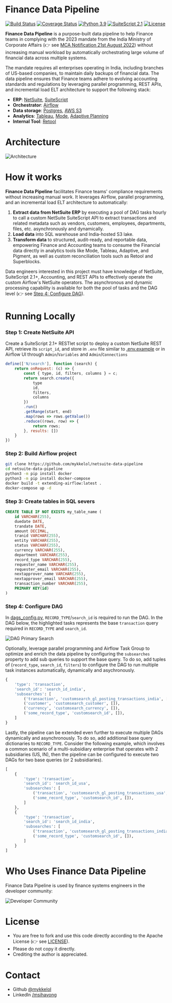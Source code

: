# Finance Data Pipeline

[![Build Status](https://img.shields.io/badge/build-passing-brightgreen.svg)](https://travis-ci.org/mykkelol/netsuite-data-pipeline) [![Coverage Status](https://img.shields.io/badge/coverage-100%25-brightgreen.svg)](https://coveralls.io/github/mykkelol/netsuite-data-pipeline?branch=main) [![Python 3.9](https://img.shields.io/badge/python-3.9-blue.svg)](https://www.python.org/downloads/release/python-390/) [![SuiteScript 2.1](https://img.shields.io/badge/suitescript-2.1-blue.svg)](https://docs.oracle.com/en/cloud/saas/netsuite/ns-online-help/chapter_156042690639.html#SuiteScript-2.1) [![License](https://img.shields.io/badge/License-apache-fuchsia.svg)](./LICENSE)

**Finance Data Pipeline** is a purpose-built data pipeline to help Finance teams in complying with the 2023 mandate from the India Ministry of Corporate Affairs (👉 see [MCA Notification 21st August 2022](https://resource.cdn.icai.org/71244clcgc160822.pdf)) without increasing manual workload by automatically orchestrating large volume of financial data across multiple systems. 

The mandate requires all enterprises operating in India, including branches of US-based companies, to maintain daily backups of financial data. The data pipeline ensures that Finance teams adhere to evolving accounting standards and regulations by leveraging parallel programming, REST APIs, and incremental load ELT architecture to support the following stack:

- **ERP**: [NetSuite](https://www.netsuite.com/), [SuiteScript](https://docs.oracle.com/en/cloud/saas/netsuite/ns-online-help/section_4387799403.html#SuiteScript-2.x-RESTlet-Script-Type)
- **Orchestrator**: [Airflow](https://airflow.apache.org/)
- **Data storage**: [Postgres](https://www.postgresql.org/), [AWS S3](https://aws.amazon.com/s3/)
- **Analytics**: [Tableau](https://help.tableau.com/current/pro/desktop/en-us/examples_postgresql.htm), [Mode](https://mode.com/integrations/postgresql), [Adaptive Planning](https://hightouch.com/integrations/postgresql-to-workday-adaptive-planning)
- **Internal Tool**: [Retool](https://docs.retool.com/data-sources/quickstarts/database/postgresql)

# Architecture

![Architecture](./images/architecture.png)

# How it works

**Finance Data Pipeline** facilitates Finance teams' compliance requirements without increasing manual work. It leverages Airflow, parallel programming, and an incremental load ELT architecture to automatically:

1. **Extract data from NetSuite ERP** by executing a pool of DAG tasks hourly to call a custom NetSuite SuiteScript API to extract transactions and related metadata such as vendors, customers, employees, departments, files, etc. asynchronously and dynamically.
2. **Load data** into SQL warehouse and India-hosted S3 lake.
3. **Transform data** to structured, audit-ready, and reportable data, empowering Finance and Accounting teams to consume the Financial data directly in analytics tools like Mode, Tableau, Adaptive, and Pigment, as well as custom reconciliation tools such as Retool and Superblocks.

Data engineers interested in this project must have knowledge of NetSuite, SuiteScript 2.1+, Accounting, and REST APIs to effectively operate the custom Airflow's NetSuite operators. The asynchronous and dynamic processing capability is available for both the pool of tasks and the DAG level (👉 see [Step 4: Configure DAG](#step-4-configure-dag)).

# Running Locally

### Step 1: Create NetSuite API

Create a SuiteScript 2.1+ RESTlet script to deploy a custom NetSuite REST API, retrieve its `script_id`, and store in `.env` file similar to [.env.example](./.env.example) or in Airflow UI through `Admin`/`Variables` and `Admin`/`Connections`

```JavaScript
define(['N/search'], function (search) {
    return onRequest: (c) => {
        const { type, id, filters, columns } = c;
        return search.create({
            type
            id,
            filters,
            columns
        })
        .run()
        .getRange(start, end)
        .map(rows => rows.getValue())
        .reduce((rows, row) => {
            return rows;
        }, results: [])
    }
})
```

### Step 2: Build Airflow project

```bash
git clone https://github.com/mykkelol/netsuite-data-pipeline
cd netsuite-data-pipeline
python3 -m pip install docker
python3 -m pip install docker-compose
docker build -t extending-airflow:latest .
docker-compose up -d
```

### Step 3: Create tables in SQL severs

```sql
CREATE TABLE IF NOT EXISTS my_table_name (
    id VARCHAR(255),
    duedate DATE,
    trandate DATE,
    amount DECIMAL,
    tranid VARCHAR(255),
    entity VARCHAR(255),
    status VARCHAR(255),
    currency VARCHAR(255),
    department VARCHAR(255),
    record_type VARCHAR(255),
    requester_name VARCHAR(255),
    requester_email VARCHAR(255),
    nextapprover_name VARCHAR(255),
    nextapprover_email VARCHAR(255),
    transaction_number VARCHAR(255),
    PRIMARY KEY(id)
)
```

### Step 4: Configure DAG

In [dags_config.py](./dags/dags_config.py), `RECORD_TYPE`/`search_id` is required to run the DAG. In the DAG below, the highlighted tasks represents the base `transaction` query required in `RECORD_TYPE` and `search_id`.

![DAG Primary Search](./images/dag_primary_search.png)

Optionally, leverage parallel programming and Airflow Task Group to optimize and enrich the data pipeline by configuring the `subsearches` property to add sub queries to support the base query. To do so, add tuples of (`record_type`, `search_id`, `filters`) to configure the DAG to run multiple task instances automatically, dynamically and asychronously.

```python
{
    'type': 'transaction',
    'search_id': 'search_id_india',
    'subsearches': [
        ('transaction', 'customsearch_gl_posting_transactions_india', []),
        ('customer', 'customsearch_customer', []),
        ('currency', 'customsearch_currency', []),
        ('some_record_type', 'customsearch_id', []),
    ]
}
```

Lastly, the pipeline can be extended even further to execute multiple DAGs dynamically and asynchronously. To do so, add additional base query dictionaries to `RECORD_TYPE`. Consider the following example, which involves a common scenario of a multi-subsidiary enterprise that operates with 2 subsidiaries (US, IN), then the pipeline can be configured to execute two DAGs for two base queries (or 2 subsidiaries).

```python
[
    {
        'type': 'transaction',
        'search_id': 'search_id_usa',
        'subsearches': [
            ('transaction', 'customsearch_gl_posting_transactions_usa', []),
            ('some_record_type', 'customsearch_id', []),
        ]
    },
    {
        'type': 'transaction',
        'search_id': 'search_id_india',
        'subsearches': [
            ('transaction', 'customsearch_gl_posting_transactions_india', []),
            ('some_record_type', 'customsearch_id', []),
        ]
    }
]
```

# Who Uses Finance Data Pipeline

Finance Data Pipeline is used by finance systems engineers in the developer community:

![Developer Community](./images/logos.png)

# License

- You are free to fork and use this code directly according to the Apache License (👉 see [LICENSE](./LICENSE)).
- Please do not copy it directly.
- Crediting the author is appreciated.

# Contact

- Github [@mykkelol](https://github.com/mykkelol)
- LinkedIn [/msihavong](https://linkedin.com/in/msihavong)
